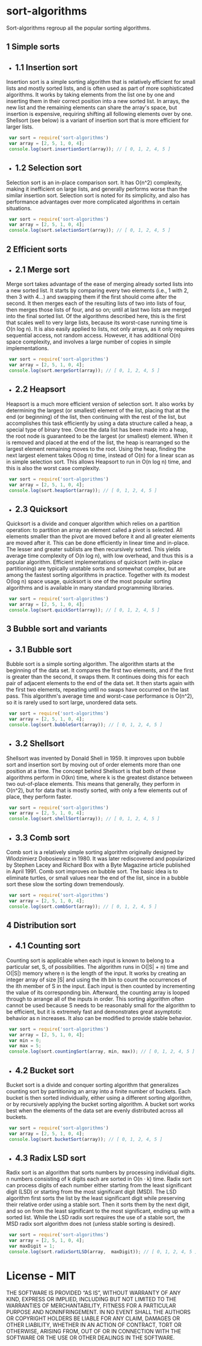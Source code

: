 # sort-algorithms
Sort-algorithms regroup all the popular sorting algorithms.

## 1	Simple sorts
 - ## 1.1	Insertion sort
 
  Insertion sort is a simple sorting algorithm that is relatively efficient for small lists and mostly sorted lists, and is often used as part of more sophisticated algorithms.
  It works by taking elements from the list one by one and inserting them in their correct position into a new sorted list. 
  In arrays, the new list and the remaining elements can share the array's space, but insertion is expensive, requiring shifting all following elements over by one.
  Shellsort (see below) is a variant of insertion sort that is more efficient for larger lists.
 
 ```js
  var sort = require('sort-algorithms')
  var array = [2, 5, 1, 0, 4];
  console.log(sort.insertionSort(array)); // [ 0, 1, 2, 4, 5 ]
```
 - ## 1.2	Selection sort
 
  Selection sort is an in-place comparison sort. It has O(n^2) complexity, making it inefficient on large lists, and generally performs worse than the similar insertion sort.
  Selection sort is noted for its simplicity, and also has performance advantages over more complicated algorithms in certain situations.
 
 ```js
  var sort = require('sort-algorithms')
  var array = [2, 5, 1, 0, 4];
  console.log(sort.selectionSort(array)); // [ 0, 1, 2, 4, 5 ]
```
## 2 Efficient sorts
 - ## 2.1	Merge sort
 
  Merge sort takes advantage of the ease of merging already sorted lists into a new sorted list.
  It starts by comparing every two elements (i.e., 1 with 2, then 3 with 4...) and swapping them if the first should come after the second.
  It then merges each of the resulting lists of two into lists of four, then merges those lists of four, and so on; until at last two lists are merged into the final sorted list.
  Of the algorithms described here, this is the first that scales well to very large lists, because its worst-case running time is O(n log n).
  It is also easily applied to lists, not only arrays, as it only requires sequential access, not random access.
  However, it has additional O(n) space complexity, and involves a large number of copies in simple implementations.
 
 ```js
  var sort = require('sort-algorithms')
  var array = [2, 5, 1, 0, 4];
  console.log(sort.mergeSort(array)); // [ 0, 1, 2, 4, 5 ]
```
 - ## 2.2	Heapsort
 
  Heapsort is a much more efficient version of selection sort.
  It also works by determining the largest (or smallest) element of the list, placing that at the end (or beginning) of the list, then continuing with the rest of the list, but accomplishes this task efficiently by using a data structure called a heap, a special type of binary tree.
  Once the data list has been made into a heap, the root node is guaranteed to be the largest (or smallest) element.
  When it is removed and placed at the end of the list, the heap is rearranged so the largest element remaining moves to the root.
  Using the heap, finding the next largest element takes O(log n) time, instead of O(n) for a linear scan as in simple selection sort.
  This allows Heapsort to run in O(n log n) time, and this is also the worst case complexity.
 ```js
  var sort = require('sort-algorithms')
  var array = [2, 5, 1, 0, 4];
  console.log(sort.heapSort(array)); // [ 0, 1, 2, 4, 5 ]
```
 - ## 2.3	Quicksort
 
 Quicksort is a divide and conquer algorithm which relies on a partition operation: to partition an array an element called a pivot is selected.
  All elements smaller than the pivot are moved before it and all greater elements are moved after it.
  This can be done efficiently in linear time and in-place.
  The lesser and greater sublists are then recursively sorted.
  This yields average time complexity of O(n log n), with low overhead, and thus this is a popular algorithm.
  Efficient implementations of quicksort (with in-place partitioning) are typically unstable sorts and somewhat complex, but are among the fastest sorting algorithms in practice.
  Together with its modest O(log n) space usage, quicksort is one of the most popular sorting algorithms and is available in many standard programming libraries.
 
 ```js
  var sort = require('sort-algorithms')
  var array = [2, 5, 1, 0, 4];
  console.log(sort.quickSort(array)); // [ 0, 1, 2, 4, 5 ]
```
## 3	Bubble sort and variants
 - ## 3.1	Bubble sort
 
  Bubble sort is a simple sorting algorithm.
  The algorithm starts at the beginning of the data set.
  It compares the first two elements, and if the first is greater than the second, it swaps them.
  It continues doing this for each pair of adjacent elements to the end of the data set.
  It then starts again with the first two elements, repeating until no swaps have occurred on the last pass.
  This algorithm's average time and worst-case performance is O(n^2), so it is rarely used to sort large, unordered data sets.
 
 ```js
  var sort = require('sort-algorithms')
  var array = [2, 5, 1, 0, 4];
  console.log(sort.bubbleSort(array)); // [ 0, 1, 2, 4, 5 ]
```
 - ## 3.2	Shellsort
 
  Shellsort was invented by Donald Shell in 1959.
  It improves upon bubble sort and insertion sort by moving out of order elements more than one position at a time.
  The concept behind Shellsort is that both of these algorithms perform in O(kn) time, where k is the greatest distance between two out-of-place elements.
  This means that generally, they perform in O(n^2), but for data that is mostly sorted, with only a few elements out of place, they perform faster.
 
 ```js
  var sort = require('sort-algorithms')
  var array = [2, 5, 1, 0, 4];
  console.log(sort.shellSort(array)); // [ 0, 1, 2, 4, 5 ]
```
 - ## 3.3	Comb sort
 
  Comb sort is a relatively simple sorting algorithm originally designed by Wlodzimierz Dobosiewicz in 1980.
  It was later rediscovered and popularized by Stephen Lacey and Richard Box with a Byte Magazine article published in April 1991.
  Comb sort improves on bubble sort. The basic idea is to eliminate turtles, or small values near the end of the list, since in a bubble sort these slow the sorting down tremendously.
 
 ```js
  var sort = require('sort-algorithms')
  var array = [2, 5, 1, 0, 4];
  console.log(sort.combSort(array)); // [ 0, 1, 2, 4, 5 ]
```
## 4	Distribution sort
 - ## 4.1	Counting sort
 
  Counting sort is applicable when each input is known to belong to a particular set, S, of possibilities.
  The algorithm runs in O(|S| + n) time and O(|S|) memory where n is the length of the input.
  It works by creating an integer array of size |S| and using the ith bin to count the occurrences of the ith member of S in  the input.
  Each input is then counted by incrementing the value of its corresponding bin.
  Afterward, the counting array is looped through to arrange all of the inputs in order.
  This sorting algorithm often cannot be used because S needs to be reasonably small for the algorithm to be efficient, but it is extremely fast and demonstrates great asymptotic behavior as n increases.
  It also can be modified to provide stable behavior.
  
 ```js
  var sort = require('sort-algorithms')
  var array = [2, 5, 1, 0, 4];
  var min = 0;
  var max = 5;
  console.log(sort.countingSort(array, min, max)); // [ 0, 1, 2, 4, 5 ]
```
 - ## 4.2	Bucket sort
 
  Bucket sort is a divide and conquer sorting algorithm that generalizes counting sort by partitioning an array into a finite number of buckets.
  Each bucket is then sorted individually, either using a different sorting algorithm, or by recursively applying the bucket sorting algorithm.
  A bucket sort works best when the elements of the data set are evenly distributed across all buckets.
  
 ```js
  var sort = require('sort-algorithms')
  var array = [2, 5, 1, 0, 4];
  console.log(sort.bucketSort(array)); // [ 0, 1, 2, 4, 5 ]
```
 - ## 4.3	Radix LSD sort
 
  Radix sort is an algorithm that sorts numbers by processing individual digits. n numbers consisting of k digits each are sorted in O(n · k) time.
  Radix sort can process digits of each number either starting from the least significant digit (LSD) or starting from the  most significant digit (MSD).
  The LSD algorithm first sorts the list by the least significant digit while preserving their relative order using a stable sort.
  Then it sorts them by the next digit, and so on from the least significant to the most significant, ending up with a sorted list.
  While the LSD radix sort requires the use of a stable sort, the MSD radix sort algorithm does not (unless stable sorting is desired).
  
 ```js
  var sort = require('sort-algorithms')
  var array = [2, 5, 1, 0, 4];
  var maxDigit = 1;
  console.log(sort.radixSortLSD(array,  maxDigit)); // [ 0, 1, 2, 4, 5 ]
```
# License - MIT

THE SOFTWARE IS PROVIDED “AS IS”, WITHOUT WARRANTY OF ANY KIND, EXPRESS OR IMPLIED, INCLUDING BUT NOT LIMITED TO THE WARRANTIES OF MERCHANTABILITY, FITNESS FOR A PARTICULAR PURPOSE AND NONINFRINGEMENT. IN NO EVENT SHALL THE AUTHORS OR COPYRIGHT HOLDERS BE LIABLE FOR ANY CLAIM, DAMAGES OR OTHER LIABILITY, WHETHER IN AN ACTION OF CONTRACT, TORT OR OTHERWISE, ARISING FROM, OUT OF OR IN CONNECTION WITH THE SOFTWARE OR THE USE OR OTHER DEALINGS IN THE SOFTWARE.

